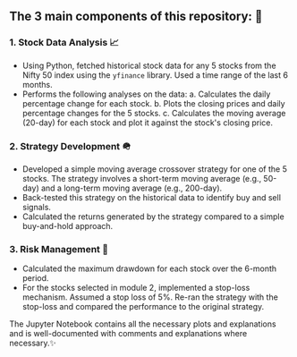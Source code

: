 ## The 3 main components of this repository: 👜

### 1. Stock Data Analysis 📈
- Using Python, fetched historical stock data for any 5 stocks from the Nifty 50 index using the `yfinance` library. Used a time range of the last 6 months.
- Performs the following analyses on the data: 
  a. Calculates the daily percentage change for each stock. 
  b. Plots the closing prices and daily percentage changes for the 5 stocks. 
  c. Calculates the moving average (20-day) for each stock and plot it against the stock's closing price.

### 2. Strategy Development 🪖
- Developed a simple moving average crossover strategy for one of the 5 stocks. The strategy involves a short-term moving average (e.g., 50-day) and a long-term moving average (e.g., 200-day).
- Back-tested this strategy on the historical data to identify buy and sell signals.
- Calculated the returns generated by the strategy compared to a simple buy-and-hold approach.

### 3. Risk Management 🚨
- Calculated the maximum drawdown for each stock over the 6-month period.
- For the stocks selected in module 2, implemented a stop-loss mechanism. Assumed a stop loss of 5%. Re-ran the strategy with the stop-loss and compared the performance to the original strategy. 

The Jupyter Notebook contains all the necessary plots and explanations and is well-documented with comments and explanations where necessary.✨
